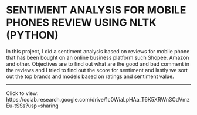 
<h1> SENTIMENT ANALYSIS FOR MOBILE PHONES REVIEW USING NLTK (PYTHON) </h1>

<p> In this project, I did a sentiment analysis based on reviews for mobile phone that has been bought on an online business platform such Shopee, Amazon and other. Objectives are to find out what are the good and bad comment in the reviews and I tried to find out the score for sentiment and lastly we sort out the top brands and models based on ratings and sentiment value. </p>

<hr>Click to view: https://colab.research.google.com/drive/1c0WiaLpHAa_T6K5XRWn3CdVmzEu-tSSs?usp=sharing</hr>
